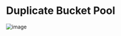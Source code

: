 # Duplicate Bucket Pool

![image](https://github.com/fossology/fossology/assets/9692764/48cabc9d-c435-4c79-8b46-be705f6291b4)